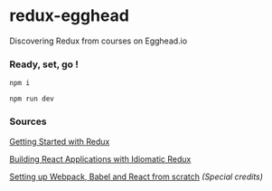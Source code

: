 # redux-egghead

Discovering Redux from courses on Egghead.io

### Ready, set, go !
`npm i`

`npm run dev`


### Sources
[Getting Started with Redux](https://egghead.io/courses/getting-started-with-redux)

[Building React Applications with Idiomatic Redux](https://egghead.io/courses/building-react-applications-with-idiomatic-redux)


[Setting up Webpack, Babel and React from scratch](https://stanko.github.io/setting-up-webpack-babel-and-react-from-scratch/) _(Special credits)_
